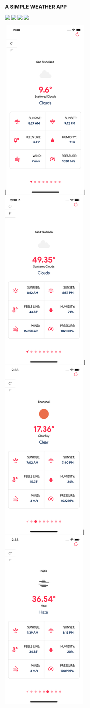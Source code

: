 ### A SIMPLE WEATHER APP 

<img src="https://img.shields.io/badge/platform-ios%7Candroid-green"/> <img src="https://img.shields.io/badge/framework-react%20native-blue"/> <img src="https://img.shields.io/github/package-json/dependency-version/AbGhost-cyber/react-native-weather-app/expo?label=Expo%20Version"/> <img src="https://img.shields.io/badge/language-javascript-lightblue"/>

|<img src="https://github.com/AbGhost-cyber/react-native-weather-app/blob/master/screenshots/screenshot1.png/" width = "250"  />|<img src="https://github.com/AbGhost-cyber/react-native-weather-app/blob/master/screenshots/screenshot2.png/" width = "250" />
|<img src="https://github.com/AbGhost-cyber/react-native-weather-app/blob/master/screenshots/screenshot3.png/" width = "250" />| <img src="https://github.com/AbGhost-cyber/react-native-weather-app/blob/master/screenshots/screenshot4.png/" width = "250" />
